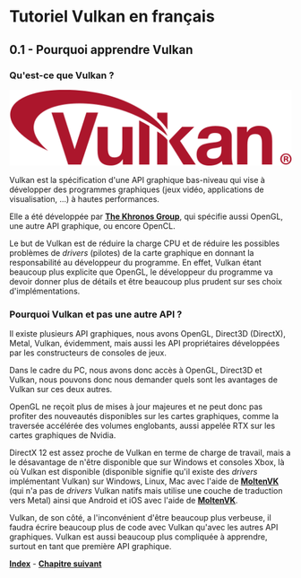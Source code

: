 # Tutoriel Vulkan en français
## 0.1 - Pourquoi apprendre Vulkan

### Qu'est-ce que Vulkan ?
![Vulkan](images/Vulkan_logo.png)

Vulkan est la spécification d'une API graphique bas-niveau qui vise à développer des programmes graphiques (jeux vidéo, applications de visualisation, ...) à hautes performances.

Elle a été développée par [**The Khronos Group**](https://www.khronos.org/), qui spécifie aussi OpenGL, une autre API graphique, ou encore OpenCL.

Le but de Vulkan est de réduire la charge CPU et de réduire les possibles problèmes de *drivers* (pilotes) de la carte graphique en donnant la responsabilité au développeur du programme. En effet, Vulkan étant beaucoup plus explicite que OpenGL, le développeur du programme va devoir donner plus de détails et être beaucoup plus prudent sur ses choix d'implémentations.

### Pourquoi Vulkan et pas une autre API ?
Il existe plusieurs API graphiques, nous avons OpenGL, Direct3D (DirectX), Metal, Vulkan, évidemment, mais aussi les API propriétaires développées par les constructeurs de consoles de jeux.

Dans le cadre du PC, nous avons donc accès à OpenGL, Direct3D et Vulkan, nous pouvons donc nous demander quels sont les avantages de Vulkan sur ces deux autres.

OpenGL ne reçoit plus de mises à jour majeures et ne peut donc pas profiter des nouveautés disponibles sur les cartes graphiques, comme la traversée accélérée des volumes englobants, aussi appelée RTX sur les cartes graphiques de Nvidia.

DirectX 12 est assez proche de Vulkan en terme de charge de travail, mais a le désavantage de n'être disponible que sur Windows et consoles Xbox, là où Vulkan est disponible (disponible signifie qu'il existe des *drivers* implémentant Vulkan) sur Windows, Linux, Mac avec l'aide de [**MoltenVK**](https://moltengl.com/moltenvk/) (qui n'a pas de *drivers* Vulkan natifs mais utilise une couche de traduction vers Metal) ainsi que Android et iOS avec l'aide de [**MoltenVK**](https://moltengl.com/moltenvk/).

Vulkan, de son côté, a l'inconvénient d'être beaucoup plus verbeuse, il faudra écrire beaucoup plus de code avec Vulkan qu'avec les autres API graphiques. Vulkan est aussi beaucoup plus compliquée à apprendre, surtout en tant que première API graphique.

[**Index**](../index.md) - [**Chapitre suivant**](2.md)
